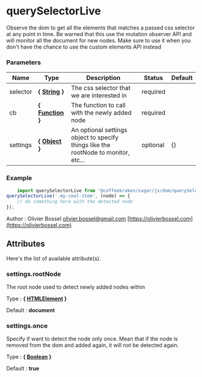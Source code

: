 # querySelectorLive

Observe the dom to get all the elements that matches a passed css selector at any point in time.
Be warned that this use the mutation observer API and will monitor all the document for new nodes. Make sure to use it
when you don't have the chance to use the custom elements API instead



### Parameters
Name  |  Type  |  Description  |  Status  |  Default
------------  |  ------------  |  ------------  |  ------------  |  ------------
selector  |  **{ [String](https://developer.mozilla.org/fr/docs/Web/JavaScript/Reference/Objets_globaux/String) }**  |  The css selector that we are interested in  |  required  |
cb  |  **{ [Function](https://developer.mozilla.org/fr/docs/Web/JavaScript/Reference/Objets_globaux/Function) }**  |  The function to call with the newly added node  |  required  |
settings  |  **{ [Object](https://developer.mozilla.org/fr/docs/Web/JavaScript/Reference/Objets_globaux/Object) }**  |  An optional settings object to specify things like the rootNode to monitor, etc...  |  optional  |  {}

### Example
```js
	import querySelectorLive from '@coffeekraken/sugar/js/dom/querySelectorLive'
querySelectorLive('.my-cool-item', (node) => {
	// do something here with the detected node
});
```
Author : Olivier Bossel [olivier.bossel@gmail.com](mailto:olivier.bossel@gmail.com) [https://olivierbossel.com](https://olivierbossel.com)




## Attributes

Here's the list of available attribute(s).

### settings.rootNode

The root node used to detect newly added nodes within

Type : **{ [HTMLElement](https://developer.mozilla.org/fr/docs/Web/API/HTMLElement) }**

Default : **document**


### settings.once

Specify if want to detect the node only once. Mean that if the node is removed from the dom and added again, it will not be detected again.

Type : **{ [Boolean](https://developer.mozilla.org/fr/docs/Web/JavaScript/Reference/Objets_globaux/Boolean) }**

Default : **true**